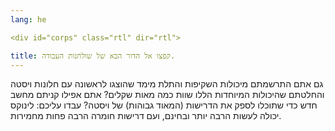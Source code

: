 ```yaml
---
lang: he

<div id="corps" class="rtl" dir="rtl">

title: קפצו אל הדור הבא של שולחנות העבודה.
---
```


גם אתם התרשמתם מיכולות השקיפות והתלת מימד שהוצגו לראשונה עם חלונות ויסטה והחלטתם שהיכולות המיוחדות הללו שוות כמה מאות שקלים? אתם אפילו קניתם מחשב חדש כדי שתוכלו לספק את הדרישות (המאוד גבוהות) של ויסטה? עבדו עליכם: לינוקס יכולה לעשות הרבה יותר ובחינם, ועם דרישות חומרה הרבה פחות מחמירות.

<? all_video_ids_from_file ();?>





